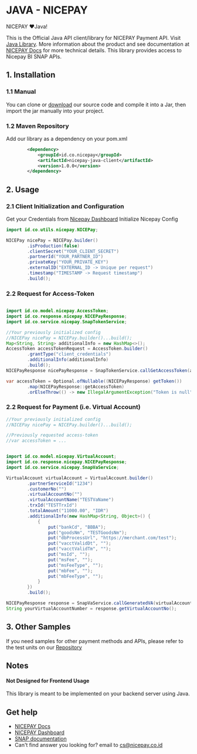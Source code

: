 # JAVA - NICEPAY

NICEPAY ❤️Java!

This is the Official Java API client/library for NICEPAY Payment API. Visit [Java Library](https://github.com/nicepay-dev/java-nicepay). 
More information about the product and see documentation at [NICEPAY Docs](https://docs.nicepay.co.id/) for more technical details.
This library provides access to Nicepay BI SNAP APIs.


## 1. Installation
### 1.1 Manual
You can clone or [download](https://github.com/nicepay-dev/java-nicepay) our source code and compile it into a Jar, 
then import the jar manually into your project.
### 1.2 Maven Repository
Add our library as a dependency on your pom.xml
```xml
		<dependency>
			<groupId>id.co.nicepay</groupId>
			<artifactId>nicepay-java-client</artifactId>
			<version>1.0.0</version>
		</dependency>
```

## 2. Usage
### 2.1 Client Initialization and Configuration
Get your Credentials from [Nicepay Dashboard](https://bo.nicepay.co.id/)
Initialize Nicepay Config

```java
import id.co.utils.nicepay.NICEPay;

NICEPay nicePay = NICEPay.builder()
        .isProduction(false)
        .clientSecret("YOUR_CLIENT_SECRET")
        .partnerId("YOUR_PARTNER_ID")
        .privateKey("YOUR_PRIVATE_KEY")
        .externalID("EXTERNAL_ID -> Unique per request")
        .timestamp("TIMESTAMP -> Request timestamp")
        .build();
```

### 2.2 Request for Access-Token

```java

import id.co.model.nicepay.AccessToken;
import id.co.response.nicepay.NICEPayResponse;
import id.co.service.nicepay.SnapTokenService;

//Your previously initialized config
//NICEPay nicePay = NICEPay.builder()...build();
Map<String, String> additionalInfo = new HashMap<>();
AccessToken accessTokenRequest = AccessToken.builder()
        .grantType("client_credentials")
        .additionalInfo(additionalInfo)
        .build();
NICEPayResponse nicePayResponse = SnapTokenService.callGetAccessToken(accessTokenRequest, config);

var accessToken = Optional.ofNullable((NICEPayResponse) getToken())
        .map(NICEPayResponse::getAccessToken)
        .orElseThrow(() -> new IllegalArgumentException("Token is null"));
```

### 2.2 Request for Payment (i.e. Virtual Account)

```java
//Your previously initialized config
//NICEPay nicePay = NICEPay.builder()...build();

//Previously requested access-token
//var accessToken = ...


import id.co.model.nicepay.VirtualAccount;
import id.co.response.nicepay.NICEPayResponse;
import id.co.service.nicepay.SnapVaService;

VirtualAccount virtualAccount = VirtualAccount.builder()
        .partnerServiceId("1234")
        .customerNo("")
        .virtualAccountNo("")
        .virtualAccountName("TESTVaName")
        .trxId("TESTTrxId")
        .totalAmount("11000.00", "IDR")
        .additionalInfo(new HashMap<String, Object>() {
            {
                put("bankCd", "BBBA");
                put("goodsNm", "TESTGoodsNm");
                put("dbProcessUrl", "https://merchant.com/test");
                put("vacctValidDt", "");
                put("vacctValidTm", "");
                put("msId", "");
                put("msFee", "");
                put("msFeeType", "");
                put("mbFee", "");
                put("mbFeeType", "");
            }
        })
        .build();

NICEPayResponse response = SnapVaService.callGeneratedVA(virtualAccount, accessToken, config);
String yourVirtualAccountNumber = response.getVirtualAccountNo();
```
## 3. Other Samples
If you need samples for other payment methods and APIs, 
please refer to the test units on our [Repository](https://github.com/nicepay-dev/java-nicepay/tree/main/src/test/java/com/nicepay/client)

## Notes
#### Not Designed for Frontend Usage
This library is meant to be implemented on your backend server using Java.

## Get help

- [NICEPAY Docs](https://docs.nicepay.co.id/)
- [NICEPAY Dashboard ](https://bo.nicepay.co.id/)
- [SNAP documentation](https://docs.nicepay.co.id/nicepay-api-snap)
- Can't find answer you looking for? email to [cs@nicepay.co.id](mailto:cs@nicepay.co.id)

